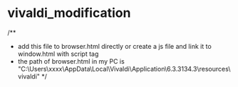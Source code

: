 # vivaldi_modification

/**
 * add this file to browser.html directly or create  a js file and link it to window.html with script tag
 * the path of browser.html in my PC is "C:\Users\xxxx\AppData\Local\Vivaldi\Application\6.3.3134.3\resources\vivaldi" 
 */
